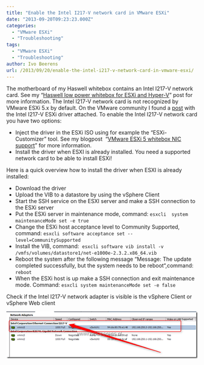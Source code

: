 ```yaml
---
title: "Enable the Intel I217-V network card in VMware ESXi"
date: "2013-09-20T09:23:23.000Z"
categories: 
  - "VMware ESXi"
  - "Troubleshooting"
tags: 
  - "VMware ESXi"
  - "Troubleshooting"
author: Ivo Beerens
url: /2013/09/20/enable-the-intel-i217-v-network-card-in-vmware-esxi/
---
```


The motherboard of my Haswell whitebox contains an Intel I217-V network card. See my “[Haswell low power whitebox for ESXi and Hyper-V](http://localhost/2013/06/25/haswell-low-power-whitebox-for-esxi-and-hyper-v/)” post for more information. The Intel I217-V network card is not recognized by VMware ESXi 5.x by default. On the VMware community I found a [post](https://communities.vmware.com/thread/454771?start=0&tstart=0) with the Intel I217-V ESXi driver attached. To enable the Intel I217-V network card you have two options:

- Inject the driver in the ESXi ISO using for example the “ESXi-Customizer” tool. See my blogpost  “[VMware ESXi 5 whitebox NIC support](https://www.ivobeerens.nl/?s=ESXi+Customizer)” for more information.
- Install the driver when ESXI is already installed. You need a supported network card to be able to install ESXi!

Here is a quick overview how to install the driver when ESXI is already installed:

- Download the driver
- Upload the VIB to a datastore by using the vSphere Client
- Start the SSH service on the ESXI server and make a SSH connection to the ESXi server
- Put the ESXi server in maintenance mode, command: `esxcli  system maintenanceMode set -e true`
- Change the ESXi host acceptance level to Community Supported, command: `esxcli software acceptance set --level=CommunitySupported`
- Install the VIB, command:  `esxcli software vib install -v /vmfs/volumes/datastore1/net-e1000e-2.3.2.x86_64.vib`
- Reboot the system after the following message “Message: The update completed successfully, but the system needs to be reboot“,command: `reboot`
- When the ESXi host is up make a SSH connection and exit maintenance mode. Command: `esxcli system maintenanceMode set -e false`

Check if the Intel I217-V network adapter is visible is the vSphere Client or vSphere Web client

[![image](images/image_thumb1.png "image")](images/image1.png)